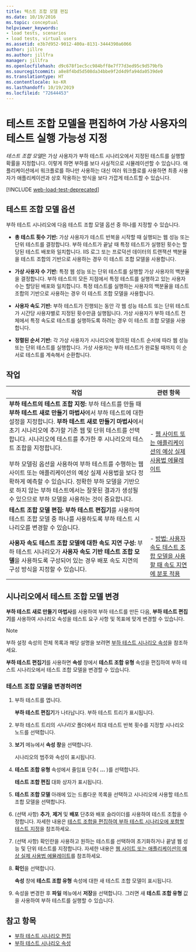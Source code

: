 ```yaml
---
title: 텍스트 조합 모델 편집
ms.date: 10/19/2016
ms.topic: conceptual
helpviewer_keywords:
- load tests, scenarios
- load tests, virtual users
ms.assetid: e3b7d952-9012-400a-8131-3444390a6066
author: jillre
ms.author: jillfra
manager: jillfra
ms.openlocfilehash: d9c678f1ec5cc984bff8e7f77d3ed95c9d579bfb
ms.sourcegitcommit: a8e8f4bd5d508da34bbe9f2d4d9fa94da0539de0
ms.translationtype: HT
ms.contentlocale: ko-KR
ms.lasthandoff: 10/19/2019
ms.locfileid: "72644453"
---
```

# <a name="edit-test-mix-models-to-specify-the-probability-of-a-virtual-user-running-a-test"></a>테스트 조합 모델을 편집하여 가상 사용자의 테스트 실행 가능성 지정

*테스트 조합 모델*은 가상 사용자가 부하 테스트 시나리오에서 지정된 테스트를 실행할 확률을 지정합니다. 이렇게 하면 부하를 보다 사실적으로 시뮬레이션할 수 있습니다. 애플리케이션에서 워크플로를 하나만 사용하는 대신 여러 워크플로를 사용하면 최종 사용자가 애플리케이션과 상호 작용하는 방식을 보다 가깝게 테스트할 수 있습니다.

[!INCLUDE [web-load-test-deprecated](includes/web-load-test-deprecated.md)]

## <a name="test-mix-model-options"></a>테스트 조합 모델 옵션

부하 테스트 시나리오에 다음 테스트 조합 모델 옵션 중 하나를 지정할 수 있습니다.

- **총 테스트 횟수 기반:** 가상 사용자가 테스트 반복을 시작할 때 실행되는 웹 성능 또는 단위 테스트를 결정합니다. 부하 테스트가 끝날 때 특정 테스트가 실행된 횟수는 할당된 테스트 배포와 일치합니다. IIS 로그 또는 프로덕션 데이터의 트랜잭션 백분율을 테스트 조합의 기반으로 사용하는 경우 이 테스트 조합 모델을 사용합니다.

- **가상 사용자 수 기반:** 특정 웹 성능 또는 단위 테스트를 실행할 가상 사용자의 백분율을 결정합니다. 부하 테스트의 모든 지점에서 특정 테스트를 실행하고 있는 사용자 수는 할당된 배포와 일치합니다. 특정 테스트를 실행하는 사용자의 백분율을 테스트 조합의 기반으로 사용하는 경우 이 테스트 조합 모델을 사용합니다.

- **사용자 속도 기반:** 부하 테스트가 진행되는 동안 각 웹 성능 테스트 또는 단위 테스트가 시간당 사용자별로 지정된 횟수만큼 실행됩니다. 가상 사용자가 부하 테스트 전체에서 특정 속도로 테스트를 실행하도록 하려는 경우 이 테스트 조합 모델을 사용합니다.

- **정렬된 순서 기반:** 각 가상 사용자가 시나리오에 정의된 테스트 순서에 따라 웹 성능 또는 단위 테스트를 실행합니다. 가상 사용자는 부하 테스트가 완료될 때까지 이 순서로 테스트를 계속해서 순환합니다.

## <a name="tasks"></a>작업

|작업|관련 항목|
|-|-----------------------|
|**부하 테스트의 테스트 조합 지정:** 부하 테스트를 만들 때 **부하 테스트 새로 만들기 마법사**에서 부하 테스트에 대한 설정을 지정합니다. **부하 테스트 새로 만들기 마법사**에서 초기 시나리오에 추가할 기존 웹 및 단위 테스트를 선택합니다. 시나리오에 테스트를 추가한 후 시나리오의 테스트 조합을 지정합니다.<br /><br /> 부하 모델링 옵션을 사용하여 부하 테스트를 수행하는 웹 사이트 또는 애플리케이션의 예상 실제 사용법을 보다 정확하게 예측할 수 있습니다. 정확한 부하 모델을 기반으로 하지 않는 부하 테스트에서는 잘못된 결과가 생성될 수 있으므로 부하 모델을 사용하는 것이 중요합니다.|-   [웹 사이트 또는 애플리케이션의 예상 실제 사용법 에뮬레이트](../test/emulate-real-world-usage-of-a-web-site-in-a-load-test-using-test-mix-models.md)|
|**테스트 조합 모델 편집:** **부하 테스트 편집기**를 사용하여 테스트 조합 모델 중 하나를 사용하도록 부하 테스트 시나리오를 변경할 수 있습니다.||
|**사용자 속도 테스트 조합 모델에 대한 속도 지연 구성:** 부하 테스트 시나리오가 **사용자 속도 기반 테스트 조합 모델**을 사용하도록 구성되어 있는 경우 배포 속도 지연의 구성 방식을 지정할 수 있습니다.|-   [방법: 사용자 속도 테스트 조합 모델을 사용할 때 속도 지연에 분포 적용](../test/how-to-apply-distribution-to-pacing-delay-when-using-a-user-pace-test-mix-model.md)|

## <a name="change-the-test-mix-model-in-a-scenario"></a>시나리오에서 테스트 조합 모델 변경

**부하 테스트 새로 만들기 마법사**를 사용하여 부하 테스트를 만든 다음, **부하 테스트 편집기**를 사용하여 시나리오 속성을 테스트 요구 사항 및 목표에 맞게 변경할 수 있습니다.

> [!NOTE]
> 부하 설정 속성의 전체 목록과 해당 설명을 보려면 [부하 테스트 시나리오 속성](../test/load-test-scenario-properties.md)을 참조하세요.

**부하 테스트 편집기**를 사용하면 **속성** 창에서 **테스트 조합 유형** 속성을 편집하여 부하 테스트 시나리오에서 테스트 조합 모델을 변경할 수 있습니다.

### <a name="to-change-the-test-mix-model"></a>테스트 조합 모델을 변경하려면

1. 부하 테스트를 엽니다.

     **부하 테스트 편집기**가 나타납니다. 부하 테스트 트리가 표시됩니다.

2. 부하 테스트 트리의 *시나리오* 폴더에서 최대 테스트 반복 횟수를 지정할 시나리오 노드를 선택합니다.

3. **보기** 메뉴에서 **속성 창**을 선택합니다.

     시나리오의 범주와 속성이 표시됩니다.

4. **테스트 조합 유형** 속성에서 줄임표 단추( **…** )를 선택합니다.

     **테스트 조합 편집** 대화 상자가 표시됩니다.

5. **테스트 조합 모델** 아래에 있는 드롭다운 목록을 선택하고 시나리오에 사용할 테스트 조합 모델을 선택합니다.

6. (선택 사항) **추가**, **제거** 및 **배포** 단추와 배포 슬라이더를 사용하여 테스트 조합을 수정합니다. 자세한 내용은 [테스트 조합을 편집하여 부하 테스트 시나리오에 포함할 테스트 지정](../test/edit-the-test-mix-to-specify-which-web-browsers-types-in-a-load-test-scenario.md)을 참조하세요.

7. (선택 사항) 확인란을 사용하고 원하는 테스트를 선택하여 초기화하거나 끝낼 웹 성능 및 단위 테스트를 지정합니다. 자세한 내용은 [웹 사이트 또는 애플리케이션의 예상 실제 사용법 에뮬레이트](../test/emulate-real-world-usage-of-a-web-site-in-a-load-test-using-test-mix-models.md)를 참조하세요.

8. **확인**을 선택합니다.

     **속성** 창에 **테스트 조합 유형** 속성에 대한 새 테스트 조합 모델이 표시됩니다.

9. 속성을 변경한 후 **파일** 메뉴에서 **저장**을 선택합니다. 그러면 새 **테스트 조합 유형** 값을 사용하여 부하 테스트를 실행할 수 있습니다.

## <a name="see-also"></a>참고 항목

- [부하 테스트 시나리오 편집](../test/edit-load-test-scenarios.md)
- [부하 테스트 시나리오 속성](../test/load-test-scenario-properties.md)